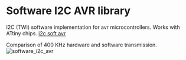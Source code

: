 # Software I2C AVR library
I2C (TWI) software implementation for avr microcontrollers. Works with ATtiny chips.
[i2c soft avr](https://mcinm.pl/programowa-implementacja-i2c-w-mikrokontrolerach-avr/)

Comparison of 400 KHz hardware and software transmission.
![software_i2c_avr](https://mcinm.pl/wp-content/uploads/2021/07/i2c_soft_hw.jpg)
